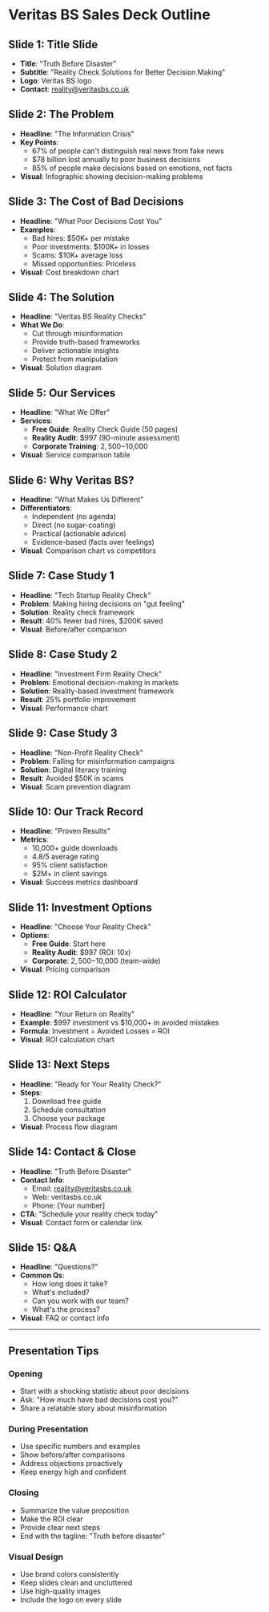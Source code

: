# Veritas BS Sales Deck Outline

## Slide 1: Title Slide
- **Title**: "Truth Before Disaster"
- **Subtitle**: "Reality Check Solutions for Better Decision Making"
- **Logo**: Veritas BS logo
- **Contact**: reality@veritasbs.co.uk

## Slide 2: The Problem
- **Headline**: "The Information Crisis"
- **Key Points**:
  - 67% of people can't distinguish real news from fake news
  - $78 billion lost annually to poor business decisions
  - 85% of people make decisions based on emotions, not facts
- **Visual**: Infographic showing decision-making problems

## Slide 3: The Cost of Bad Decisions
- **Headline**: "What Poor Decisions Cost You"
- **Examples**:
  - Bad hires: $50K+ per mistake
  - Poor investments: $100K+ in losses
  - Scams: $10K+ average loss
  - Missed opportunities: Priceless
- **Visual**: Cost breakdown chart

## Slide 4: The Solution
- **Headline**: "Veritas BS Reality Checks"
- **What We Do**:
  - Cut through misinformation
  - Provide truth-based frameworks
  - Deliver actionable insights
  - Protect from manipulation
- **Visual**: Solution diagram

## Slide 5: Our Services
- **Headline**: "What We Offer"
- **Services**:
  - **Free Guide**: Reality Check Guide (50 pages)
  - **Reality Audit**: $997 (90-minute assessment)
  - **Corporate Training**: $2,500-$10,000
- **Visual**: Service comparison table

## Slide 6: Why Veritas BS?
- **Headline**: "What Makes Us Different"
- **Differentiators**:
  - Independent (no agenda)
  - Direct (no sugar-coating)
  - Practical (actionable advice)
  - Evidence-based (facts over feelings)
- **Visual**: Comparison chart vs competitors

## Slide 7: Case Study 1
- **Headline**: "Tech Startup Reality Check"
- **Problem**: Making hiring decisions on "gut feeling"
- **Solution**: Reality check framework
- **Result**: 40% fewer bad hires, $200K saved
- **Visual**: Before/after comparison

## Slide 8: Case Study 2
- **Headline**: "Investment Firm Reality Check"
- **Problem**: Emotional decision-making in markets
- **Solution**: Reality-based investment framework
- **Result**: 25% portfolio improvement
- **Visual**: Performance chart

## Slide 9: Case Study 3
- **Headline**: "Non-Profit Reality Check"
- **Problem**: Falling for misinformation campaigns
- **Solution**: Digital literacy training
- **Result**: Avoided $50K in scams
- **Visual**: Scam prevention diagram

## Slide 10: Our Track Record
- **Headline**: "Proven Results"
- **Metrics**:
  - 10,000+ guide downloads
  - 4.8/5 average rating
  - 95% client satisfaction
  - $2M+ in client savings
- **Visual**: Success metrics dashboard

## Slide 11: Investment Options
- **Headline**: "Choose Your Reality Check"
- **Options**:
  - **Free Guide**: Start here
  - **Reality Audit**: $997 (ROI: 10x)
  - **Corporate**: $2,500-$10,000 (team-wide)
- **Visual**: Pricing comparison

## Slide 12: ROI Calculator
- **Headline**: "Your Return on Reality"
- **Example**: $997 investment vs $10,000+ in avoided mistakes
- **Formula**: Investment ÷ Avoided Losses = ROI
- **Visual**: ROI calculation chart

## Slide 13: Next Steps
- **Headline**: "Ready for Your Reality Check?"
- **Steps**:
  1. Download free guide
  2. Schedule consultation
  3. Choose your package
- **Visual**: Process flow diagram

## Slide 14: Contact & Close
- **Headline**: "Truth Before Disaster"
- **Contact Info**:
  - Email: reality@veritasbs.co.uk
  - Web: veritasbs.co.uk
  - Phone: [Your number]
- **CTA**: "Schedule your reality check today"
- **Visual**: Contact form or calendar link

## Slide 15: Q&A
- **Headline**: "Questions?"
- **Common Qs**:
  - How long does it take?
  - What's included?
  - Can you work with our team?
  - What's the process?
- **Visual**: FAQ or contact info

---

## Presentation Tips

### Opening
- Start with a shocking statistic about poor decisions
- Ask: "How much have bad decisions cost you?"
- Share a relatable story about misinformation

### During Presentation
- Use specific numbers and examples
- Show before/after comparisons
- Address objections proactively
- Keep energy high and confident

### Closing
- Summarize the value proposition
- Make the ROI clear
- Provide clear next steps
- End with the tagline: "Truth before disaster"

### Visual Design
- Use brand colors consistently
- Keep slides clean and uncluttered
- Use high-quality images
- Include the logo on every slide 